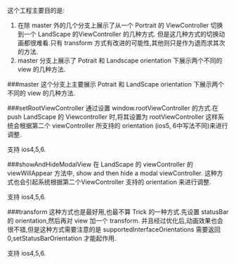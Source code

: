这个工程主要目的是:

1. 在除 master 外的几个分支上展示了从一个 Portrait 的 ViewController 切换到一个 LandScape 的ViewController 的几种方式. 但是这几种方式的切换动画都很难看.只有 transform 方式有改进的可能性,其他则只是作为退而求其次的方法.
2. master 分支上展示了 Potrait 和 Landscape orientation 下展示两个不同的 view 的几种方法.

###master
这个分支上主要展示 Potrait 和 LandScape orientation 下展示两个不同的 view 的几种方法.

###setRootViewController
通过设置 window.rootViewController 的方式.在 push LandScape 的 Viewcontroller 时,将其设置为 rootViewController 这样系统会根据第二个 viewController 所支持的 orientation (ios5, 6中写法不同)来进行调整.

支持 ios4,5,6.

###showAndHideModalView
在 LandScape 的 viewController 的 viewWillAppear 方法中, show and then hide a modal viewController. 这种方式也会引起系统根据第二个ViewController 支持的 orientation 来进行调整.

支持 ios4,5,6.

###transform
这种方式也是最好用,也最不算 Trick 的一种方式.先设置 statusBar 的 orientation,然后再对 view 加一个 transform. 并且经过优化后,动画效果也会很不错,但是这种方式需要注意的是 supportedInterfaceOrientations 需要返回 0,setStatusBarOrientation 才能起作用.

支持 ios4,5,6.